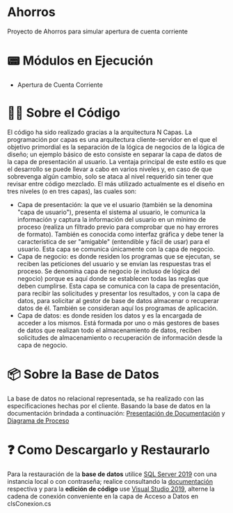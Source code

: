 # Ahorros
 Proyecto de Ahorros para simular apertura de cuenta corriente

# 📟 Módulos en Ejecución
+ Apertura de Cuenta Corriente

# 👨‍💻 Sobre el Código
El código ha sido realizado gracias a la arquitectura N Capas. La programación por capas es una arquitectura cliente-servidor en el que el objetivo primordial es la separación de la lógica de negocios de la lógica de diseño; un ejemplo básico de esto consiste en separar la capa de datos de la capa de presentación al usuario.
La ventaja principal de este estilo es que el desarrollo se puede llevar a cabo en varios niveles y, en caso de que sobrevenga algún cambio, solo se ataca al nivel requerido sin tener que revisar entre código mezclado.
El más utilizado actualmente es el diseño en tres niveles (o en tres capas), las cuales son:

+ Capa de presentación: la que ve el usuario (también se la denomina "capa de usuario"), presenta el sistema al usuario, le comunica la información y captura la información del usuario en un mínimo de proceso (realiza un filtrado previo para comprobar que no hay errores de formato). También es conocida como interfaz gráfica y debe tener la característica de ser "amigable" (entendible y fácil de usar) para el usuario. Esta capa se comunica únicamente con la capa de negocio.
+ Capa de negocio: es donde residen los programas que se ejecutan, se reciben las peticiones del usuario y se envían las respuestas tras el proceso. Se denomina capa de negocio (e incluso de lógica del negocio) porque es aquí donde se establecen todas las reglas que deben cumplirse. Esta capa se comunica con la capa de presentación, para recibir las solicitudes y presentar los resultados, y con la capa de datos, para solicitar al gestor de base de datos almacenar o recuperar datos de él. También se consideran aquí los programas de aplicación.
+ Capa de datos: es donde residen los datos y es la encargada de acceder a los mismos. Está formada por uno o más gestores de bases de datos que realizan todo el almacenamiento de datos, reciben solicitudes de almacenamiento o recuperación de información desde la capa de negocio.

# 📦 Sobre la Base de Datos
La base de datos no relacional representada, se ha realizado con las especificaciones hechas por el cliente. Basando la base de datos en la documentación brindada a continuación:
[Presentación de Documentación](https://docs.google.com/document/d/19RG5ffvn-2cmFvbtJA3KHfLeMbAIbSdRF2JjjVY1vV4/edit?usp=sharing) y  [Diagrama de Proceso](https://app.lucidchart.com/invitations/accept/4c508bc4-e8e6-4913-b77d-8c318403f692)

# ❓ Como Descargarlo y Restaurarlo
Para la restauración de la **base de datos** utilice [SQL Server 2019](https://www.microsoft.com/es-es/sql-server/sql-server-2019) con una instancia local o con contraseña; realice consultando la [documentación](https://docs.microsoft.com/es-es/sql/relational-databases/backup-restore/restore-a-database-backup-using-ssms?view=sql-server-ver15) respectiva y para la **edición de código** use [Visual Studio 2019](https://visualstudio.microsoft.com/es/vs/), alterne la cadena de conexión conveniente en la capa de Acceso a Datos en clsConexion.cs
